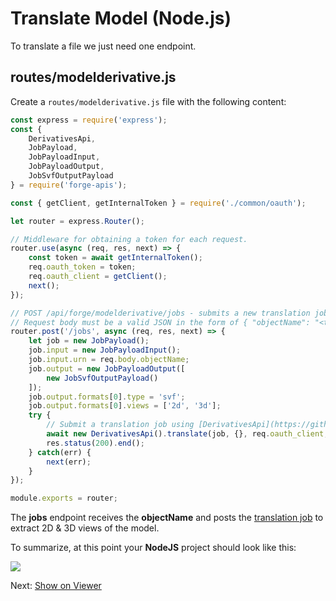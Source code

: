 # Translate Model (Node.js)

To translate a file we just need one endpoint.

## routes/modelderivative.js

Create a `routes/modelderivative.js` file with the following content:

```javascript
const express = require('express');
const {
    DerivativesApi,
    JobPayload,
    JobPayloadInput,
    JobPayloadOutput,
    JobSvfOutputPayload
} = require('forge-apis');

const { getClient, getInternalToken } = require('./common/oauth');

let router = express.Router();

// Middleware for obtaining a token for each request.
router.use(async (req, res, next) => {
    const token = await getInternalToken();
    req.oauth_token = token;
    req.oauth_client = getClient();
    next();
});

// POST /api/forge/modelderivative/jobs - submits a new translation job for given object URN.
// Request body must be a valid JSON in the form of { "objectName": "<translated-object-urn>" }.
router.post('/jobs', async (req, res, next) => {
    let job = new JobPayload();
    job.input = new JobPayloadInput();
    job.input.urn = req.body.objectName;
    job.output = new JobPayloadOutput([
        new JobSvfOutputPayload()
    ]);
    job.output.formats[0].type = 'svf';
    job.output.formats[0].views = ['2d', '3d'];
    try {
        // Submit a translation job using [DerivativesApi](https://github.com/Autodesk-Forge/forge-api-nodejs-client/blob/master/docs/DerivativesApi.md#translate).
        await new DerivativesApi().translate(job, {}, req.oauth_client, req.oauth_token);
        res.status(200).end();
    } catch(err) {
        next(err);
    }
});

module.exports = router;
```

The **jobs** endpoint receives the **objectName** and posts the [translation job](https://forge.autodesk.com/en/docs/model-derivative/v2/reference/http/job-POST/) to extract 2D & 3D views of the model. 

To summarize, at this point your **NodeJS** project should look like this:

![](_media/nodejs/vs_code_allfiles.png)

Next: [Show on Viewer](viewer/2legged/)